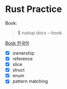 # Rust Practice
Book:
> $ rustup docs --book   

[Book 한국어](https://rinthel.github.io/rust-lang-book-ko/foreword.html)

- [x] ownership
- [x] reference
- [x] slice
- [x] struct
- [x] enum
- [x] pattern matching
